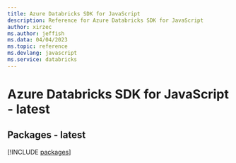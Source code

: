 ```yaml
---
title: Azure Databricks SDK for JavaScript
description: Reference for Azure Databricks SDK for JavaScript
author: xirzec
ms.author: jeffish
ms.data: 04/04/2023
ms.topic: reference
ms.devlang: javascript
ms.service: databricks
---
```

# Azure Databricks SDK for JavaScript - latest
## Packages - latest
[!INCLUDE [packages](databricks-index.md)]